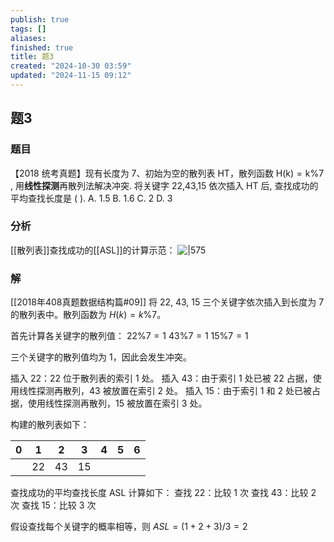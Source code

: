 ```yaml
---
publish: true
tags: []
aliases: 
finished: true
title: 题3
created: "2024-10-30 03:59"
updated: "2024-11-15 09:12"
---
```

## 题3
### 题目
【2018 统考真题】现有长度为 7、初始为空的散列表 HT，散列函数 $\mathrm{H}( \mathrm{k})  = \mathrm{k}\% 7$ , 用**线性探测**再散列法解决冲突. 
将关键字 22,43,15 依次插入 HT 后, 查找成功的平均查找长度是 ( ).
A. 1.5 
B. 1.6 
C. 2 
D. 3
### 分析
[[散列表]]查找成功的[[ASL]]的计算示范：
![|575](https://img.hwenyi.tech/202411151710439.webp)
### 解
[[2018年408真题数据结构篇#09]]
将 22, 43, 15 三个关键字依次插入到长度为 7 的散列表中。散列函数为 $H(k) = k \% 7$。

首先计算各关键字的散列值：
$22 \% 7 = 1$
$43 \% 7 = 1$
$15 \% 7 = 1$

三个关键字的散列值均为 1，因此会发生冲突。

插入 22：22 位于散列表的索引 1 处。
插入 43：由于索引 1 处已被 22 占据，使用线性探测再散列，43 被放置在索引 2 处。
插入 15：由于索引 1 和 2 处已被占据，使用线性探测再散列，15 被放置在索引 3 处。

构建的散列表如下：

| 0 | 1 | 2 | 3 | 4 | 5 | 6 |
|---|---|---|---|---|---|---|
|   | 22 | 43 | 15 |   |   |   |

查找成功的平均查找长度 ASL 计算如下：
查找 22：比较 1 次
查找 43：比较 2 次
查找 15：比较 3 次

假设查找每个关键字的概率相等，则 $ASL = (1+2+3)/3 = 2$
